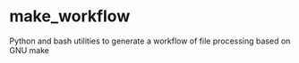 # make_workflow
Python and bash utilities to generate a workflow of file processing based on GNU make
